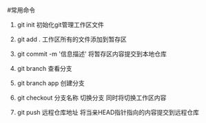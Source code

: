 

#常用命令
1.  git init                    初始化git管理工作区文件
2.  git add .                   工作区所有的文件添加到暂存区
3.  git commit -m '信息描述'     将暂存区内容提交到本地仓库
4.  git branch                  查看分支
5.  git branch app              创建分支
6.  git checkout 分支名称        切换分支   同时将切换工作区内容

7. git push 远程仓库地址          将当亲HEAD指针指向的内容提交到远程仓库
